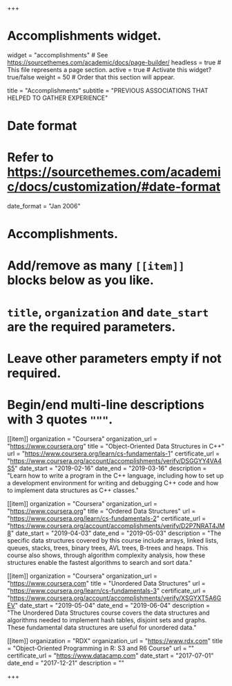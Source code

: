 +++
# Accomplishments widget.
widget = "accomplishments"  # See https://sourcethemes.com/academic/docs/page-builder/
headless = true  # This file represents a page section.
active = true  # Activate this widget? true/false
weight = 50  # Order that this section will appear.

title = "Accomplish&shy;ments"
subtitle = "PREVIOUS ASSOCIATIONS THAT HELPED TO GATHER EXPERIENCE"

# Date format
#   Refer to https://sourcethemes.com/academic/docs/customization/#date-format
date_format = "Jan 2006"

# Accomplishments.
#   Add/remove as many `[[item]]` blocks below as you like.
#   `title`, `organization` and `date_start` are the required parameters.
#   Leave other parameters empty if not required.
#   Begin/end multi-line descriptions with 3 quotes `"""`.

[[item]]
  organization = "Coursera"
  organization_url = "https://www.coursera.org"
  title = "Object-Oriented Data Structures in C++"
  url = "https://www.coursera.org/learn/cs-fundamentals-1"
  certificate_url = "https://www.coursera.org/account/accomplishments/verify/DSGGYY4VA4S5"
  date_start = "2019-02-16"
  date_end = "2019-03-16"
  description = "Learn how to write a program in the C++ language, including how to set up a development environment for writing and debugging C++ code and how to implement data structures as C++ classes."

[[item]]
  organization = "Coursera"
  organization_url = "https://www.coursera.org"
  title = "Ordered Data Structures"
  url = "https://www.coursera.org/learn/cs-fundamentals-2"
  certificate_url = "https://www.coursera.org/account/accomplishments/verify/D2P7NRAT4JM8"
  date_start = "2019-04-03"
  date_end = "2019-05-03"
  description = "The specific data structures covered by this course include arrays, linked lists, queues, stacks, trees, binary trees, AVL trees, B-trees and heaps. This course also shows, through algorithm complexity analysis, how these structures enable the fastest algorithms to search and sort data."
  
[[item]]
  organization = "Coursera"
  organization_url = "https://www.coursera.com"
  title = "Unordered Data Structures"
  url = "https://www.coursera.org/learn/cs-fundamentals-3"
  certificate_url = "https://www.coursera.org/account/accomplishments/verify/XSGYXT5A6GEV"
  date_start = "2019-05-04"
  date_end = "2019-06-04"
  description = "The Unordered Data Structures course covers the data structures and algorithms needed to implement hash tables, disjoint sets and graphs. These fundamental data structures are useful for unordered data."
  
[[item]]
  organization = "RDX"
  organization_url = "https://www.rdx.com"
  title = "Object-Oriented Programming in R: S3 and R6 Course"
  url = ""
  certificate_url = "https://www.datacamp.com"
  date_start = "2017-07-01"
  date_end = "2017-12-21"
  description = ""

+++
